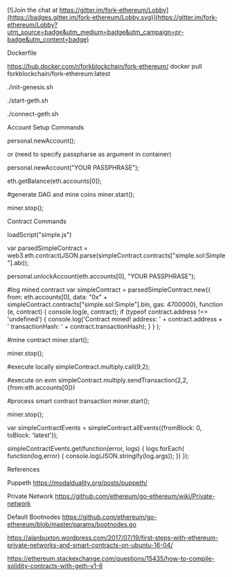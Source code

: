 [![Join the chat at https://gitter.im/fork-ethereum/Lobby](https://badges.gitter.im/fork-ethereum/Lobby.svg)](https://gitter.im/fork-ethereum/Lobby?utm_source=badge&utm_medium=badge&utm_campaign=pr-badge&utm_content=badge)

Dockerfile

https://hub.docker.com/r/forkblockchain/fork-ethereum/
docker pull forkblockchain/fork-ethereum:latest


./init-genesis.sh

./start-geth.sh 

./connect-geth.sh



Account Setup Commands

personal.newAccount();

or (need to specify passpharse as argument in container)

personal.newAccount("YOUR PASSPHRASE");



eth.getBalance(eth.accounts[0]);

#generate DAG and mine coins
miner.start();

miner.stop();

Contract Commands

loadScript("simple.js")

var parsedSimpleContract = web3.eth.contract(JSON.parse(simpleContract.contracts["simple.sol:Simple"].abi));

personal.unlockAccount(eth.accounts[0], "YOUR PASSPHRASE");

#log mined contract
var simpleContract = parsedSimpleContract.new({ from: eth.accounts[0], data: "0x" + simpleContract.contracts["simple.sol:Simple"].bin, gas: 4700000},
  function (e, contract) {
    console.log(e, contract);
    if (typeof contract.address !== 'undefined') {
         console.log('Contract mined! address: ' + contract.address + ' transactionHash: ' + contract.transactionHash);
    }
  }
);

#mine contract
miner.start();

miner.stop();

#execute locally
simpleContract.multiply.call(9,2);

#execute on evm
simpleContract.multiply.sendTransaction(2,2,{from:eth.accounts[0]})

#process smart contract transaction
miner.start();

miner.stop();

var simpleContractEvents = simpleContract.allEvents({fromBlock: 0, toBlock: 'latest'});

simpleContractEvents.get(function(error, logs) {
  logs.forEach( function(log,error) {
    console.log(JSON.stringify(log.args));
  })
});




References

Puppeth
https://modalduality.org/posts/puppeth/

Private Network
https://github.com/ethereum/go-ethereum/wiki/Private-network

Default Bootnodes
https://github.com/ethereum/go-ethereum/blob/master/params/bootnodes.go


https://alanbuxton.wordpress.com/2017/07/19/first-steps-with-ethereum-private-networks-and-smart-contracts-on-ubuntu-16-04/


https://ethereum.stackexchange.com/questions/15435/how-to-compile-solidity-contracts-with-geth-v1-6
